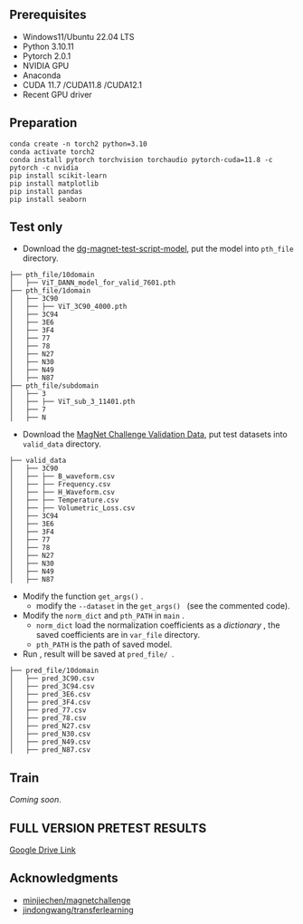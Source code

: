 ## Prerequisites

- Windows11/Ubuntu 22.04 LTS
- Python 3.10.11
- Pytorch 2.0.1
- NVIDIA GPU
- Anaconda 
- CUDA 11.7 /CUDA11.8 /CUDA12.1
- Recent GPU driver 

## Preparation

```
conda create -n torch2 python=3.10
conda activate torch2
conda install pytorch torchvision torchaudio pytorch-cuda=11.8 -c pytorch -c nvidia 
pip install scikit-learn
pip install matplotlib 
pip install pandas 
pip install seaborn
```

## Test only

- Download the [dg-magnet-test-script-model](https://drive.google.com/file/d/1wPTIV1UM8M_bGaygE-NBeeGJ71x6DaA2/view?usp=sharing), put the model into `pth_file` directory. 

```
├── pth_file/10domain
│   ├── ViT_DANN_model_for_valid_7601.pth
├── pth_file/1domain
│   ├── 3C90
│   ├── ├── ViT_3C90_4000.pth
│   ├── 3C94
│   ├── 3E6
│   ├── 3F4
│   ├── 77
│   ├── 78
│   ├── N27
│   ├── N30
│   ├── N49
│   ├── N87
├── pth_file/subdomain
│   ├── 3
│   ├── ├── ViT_sub_3_11401.pth
│   ├── 7
│   ├── N
```

- Download the [MagNet Challenge Validation Data](https://www.dropbox.com/sh/4ppuzu7z4ky3m6l/AAApqXcxr_Fnr5x9f5qDr8j8a?dl=0), put test datasets into `valid_data` directory.

```
├── valid_data
│   ├── 3C90
│   ├── ├── B_waveform.csv
│   ├── ├── Frequency.csv
│   ├── ├── H_Waveform.csv
│   ├── ├── Temperature.csv
│   ├── ├── Volumetric_Loss.csv
│   ├── 3C94
│   ├── 3E6
│   ├── 3F4
│   ├── 77
│   ├── 78
│   ├── N27
│   ├── N30
│   ├── N49
│   ├── N87
```

- Modify the function `get_args()` .
  - modify the `--dataset` in the `get_args() ` (see the commented code).
- Modify the `norm_dict` and `pth_PATH` in `main` .
  - `norm_dict` load the normalization coefficients as a *dictionary* , the saved coefficients are in `var_file` directory.
  - `pth_PATH` is the path of saved model.
- Run , result will be saved at `pred_file/ `.

```
├── pred_file/10domain
│   ├── pred_3C90.csv
│   ├── pred_3C94.csv
│   ├── pred_3E6.csv
│   ├── pred_3F4.csv
│   ├── pred_77.csv
│   ├── pred_78.csv
│   ├── pred_N27.csv
│   ├── pred_N30.csv
│   ├── pred_N49.csv
│   ├── pred_N87.csv
```

## Train

*Coming soon*.



## FULL VERSION PRETEST RESULTS

[Google Drive Link](https://drive.google.com/file/d/1k8Odom3b7HC1hGeDV3Rz9DBGP7Rxk2Zn/view?usp=sharing)

## Acknowledgments

- [minjiechen/magnetchallenge](https://github.com/minjiechen/magnetchallenge)
- [jindongwang/transferlearning](https://github.com/jindongwang/transferlearning)

